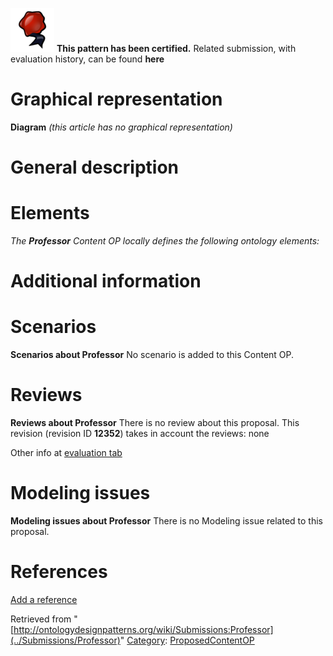 [![](../images/thumb/b/b5/Certified.png/70px-Certified.png)](../Image/Certified.png "Certified.png") __This pattern has been certified.__
Related submission, with evaluation history, can be found __here__





#  Graphical representation


__Diagram__
_(this article has no graphical representation)_



#  General description


  




#  Elements


_The __Professor__ Content OP locally defines the following ontology elements:_


  




#  Additional information


#  Scenarios



__Scenarios about Professor__
No scenario is added to this Content OP.




#  Reviews



__Reviews about Professor__
There is no review about this proposal.
This revision (revision ID __12352__) takes in account the reviews: none


Other info at [evaluation tab](http://ontologydesignpatterns.org/wiki/index.php?title=Submissions:Professor&action=evaluation "http://ontologydesignpatterns.org/wiki/index.php?title=Submissions:Professor&action=evaluation")




#  Modeling issues



__Modeling issues about Professor__
There is no Modeling issue related to this proposal.




#  References


[Add a reference](index.php@title=Odp%253AAdd_reference&subject=../Submissions/Professor "http://ontologydesignpatterns.org/wiki/index.php?title=Odp:Add_reference&subject=Submissions%3AProfessor")


  






Retrieved from "[http://ontologydesignpatterns.org/wiki/Submissions:Professor](../Submissions/Professor)"
 [Category](http://ontologydesignpatterns.org/wiki/Special:Categories "Special:Categories"): [ProposedContentOP](../Category/ProposedContentOP "Category:ProposedContentOP")